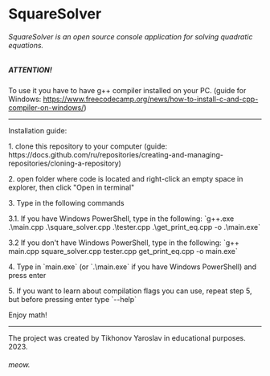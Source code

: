 # SquareSolver
###### SquareSolver is an open source console application for solving quadratic equations.

##### ATTENTION! 
To use it you have to have g++ compiler installed on your PC. (guide for Windows: https://www.freecodecamp.org/news/how-to-install-c-and-cpp-compiler-on-windows/)
<hr>
Installation guide:
<p>1. clone this repository to your computer (guide: https://docs.github.com/ru/repositories/creating-and-managing-repositories/cloning-a-repository)
<p>2. open folder where code is located and right-click an empty space in explorer, then click "Open in terminal"
<p>3. Type in the following commands
<p>  3.1. If you have Windows PowerShell, type in the following: `g++.exe .\main.cpp .\square_solver.cpp .\tester.cpp .\get_print_eq.cpp -o .\main.exe`
<p>  3.2 If you don't have Windows PowerShell, type in the following: `g++ main.cpp square_solver.cpp tester.cpp get_print_eq.cpp -o main.exe`
<p>4. Type in `main.exe` (or `.\main.exe` if you have Windows PowerShell) and press enter
<p>5. If you want to learn about compilation flags you can use, repeat step 5, but before pressing enter type `--help`
<p>Enjoy math!
<hr>
The project was created by Tikhonov Yaroslav in educational purposes. 
2023.

###### meow.
